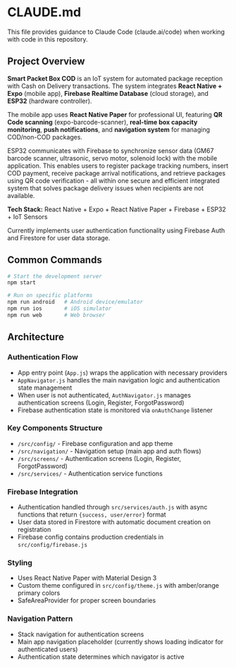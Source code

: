 # CLAUDE.md

This file provides guidance to Claude Code (claude.ai/code) when working with code in this repository.

## Project Overview

**Smart Packet Box COD** is an IoT system for automated package reception with Cash on Delivery transactions. The system integrates **React Native + Expo** (mobile app), **Firebase Realtime Database** (cloud storage), and **ESP32** (hardware controller).

The mobile app uses **React Native Paper** for professional UI, featuring **QR Code scanning** (expo-barcode-scanner), **real-time box capacity monitoring**, **push notifications**, and **navigation system** for managing COD/non-COD packages. 

ESP32 communicates with Firebase to synchronize sensor data (GM67 barcode scanner, ultrasonic, servo motor, solenoid lock) with the mobile application. This enables users to register package tracking numbers, insert COD payment, receive package arrival notifications, and retrieve packages using QR code verification - all within one secure and efficient integrated system that solves package delivery issues when recipients are not available.

**Tech Stack:** React Native + Expo + React Native Paper + Firebase + ESP32 + IoT Sensors

Currently implements user authentication functionality using Firebase Auth and Firestore for user data storage.

## Common Commands

```bash
# Start the development server
npm start

# Run on specific platforms
npm run android   # Android device/emulator
npm run ios       # iOS simulator
npm run web       # Web browser
```

## Architecture

### Authentication Flow
- App entry point (`App.js`) wraps the application with necessary providers
- `AppNavigator.js` handles the main navigation logic and authentication state management
- When user is not authenticated, `AuthNavigator.js` manages authentication screens (Login, Register, ForgotPassword)
- Firebase authentication state is monitored via `onAuthChange` listener

### Key Components Structure
- `/src/config/` - Firebase configuration and app theme
- `/src/navigation/` - Navigation setup (main app and auth flows)
- `/src/screens/` - Authentication screens (Login, Register, ForgotPassword)
- `/src/services/` - Authentication service functions

### Firebase Integration
- Authentication handled through `src/services/auth.js` with async functions that return `{success, user/error}` format
- User data stored in Firestore with automatic document creation on registration
- Firebase config contains production credentials in `src/config/firebase.js`

### Styling
- Uses React Native Paper with Material Design 3
- Custom theme configured in `src/config/theme.js` with amber/orange primary colors
- SafeAreaProvider for proper screen boundaries

### Navigation Pattern
- Stack navigation for authentication screens
- Main app navigation placeholder (currently shows loading indicator for authenticated users)
- Authentication state determines which navigator is active